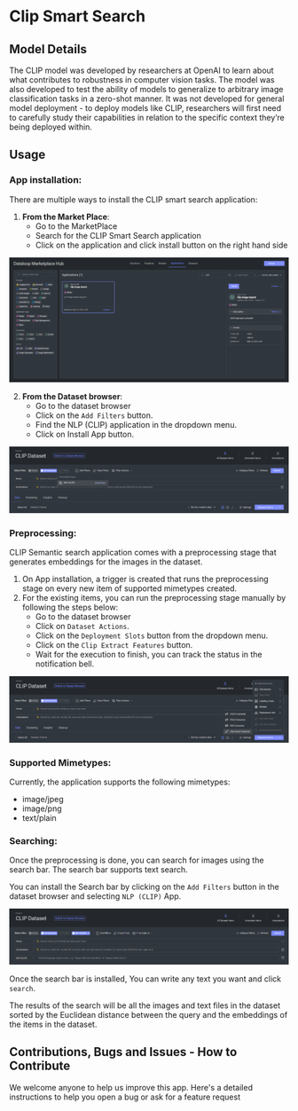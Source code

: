 # Clip Smart Search

## Model Details

The CLIP model was developed by researchers at OpenAI to learn about what contributes to robustness in computer vision
tasks. The model was also developed to test the ability of models to generalize to arbitrary image classification tasks
in a zero-shot manner. It was not developed for general model deployment - to deploy models like CLIP, researchers will
first need to carefully study their capabilities in relation to the specific context they’re being deployed within.

## Usage

### App installation:

There are multiple ways to install the CLIP smart search application:

1. **From the Market Place**:
    - Go to the MarketPlace
    - Search for the CLIP Smart Search application
    - Click on the application and click install button on the right hand side

![market place clip installation image](assets/market_place_clip.png)

2. **From the Dataset browser**:
    - Go to the dataset browser
    - Click on the `Add Filters` button.
    - Find the NLP (CLIP) application in the dropdown menu.
    - Click on Install App button.

![dataset clip installation image](assets/dataset_clip.png)

### Preprocessing:

CLIP Semantic search application comes with a preprocessing stage that generates embeddings for the images in the
dataset.

1. On App installation, a trigger is created that runs the preprocessing stage on every new item of supported mimetypes
   created.
2. For the existing items, you can run the preprocessing stage manually by following the steps below:
    - Go to the dataset browser
    - Click on `Dataset Actions`.
    - Click on the `Deployment Slots` button from the dropdown menu.
    - Click on the `Clip Extract Features` button.
    - Wait for the execution to finish, you can track the status in the notification bell.

![Running Clip preprocess manually](assets/clip_preprocess.png)

### Supported Mimetypes:

Currently, the application supports the following mimetypes:

- image/jpeg
- image/png
- text/plain

### Searching:

Once the preprocessing is done, you can search for images using the search bar. The search bar supports text search.

You can install the Search bar by clicking on the `Add Filters` button in the dataset browser and selecting `NLP (CLIP)`
App.

![clip search bar](assets/clip_search_bar.png)

Once the search bar is installed, You can write any text you want and click `search`.

The results of the search will be all the images and text files in the dataset sorted by the Euclidean distance between
the query and the embeddings of the items in the dataset.

## Contributions, Bugs and Issues - How to Contribute

We welcome anyone to help us improve this app.
Here's a detailed instructions to help you open a bug or ask for a feature request

